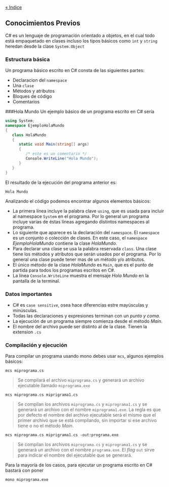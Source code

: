 [&laquo; Indice](README.md)
## Conocimientos Previos

C# es un lenguaje de programación orientado a objetos, en el cual todo está empaquetado en clases incluso los tipos básicos como `int` y `string` heredan desde la clase `System.Object`

### Estructura básica
Un programa básico escrito en C# consta de las siguientes partes:
* Declaracion del `namespace`
* Una `clase`
* Métodos y atributos
* Bloques de código
* Comentarios

###Hola Mundo
Un ejemplo básico de un programa escrito en C# sería

```csharp
using System;
namespace EjemploHolaMundo
{
   class HolaMundo
   {
      static void Main(string[] args)
      {
         /* este es un comentario */
         Console.WriteLine("Hola Mundo");
      }
   }
}
```

El resultado de la ejecución del programa anterior es:
```
Hola Mundo
```

Analizando el código podemos encontrar algunos elementos básicos:

* La primera línea incluye la palabra clave `using`, que es usada para incluir al namespace `System` en el programa. Por lo general un programa incluye varias de éstas líneas agregando distintos namespaces al programa.
* Lo siguiente que aparece es la declaración del `namespace`. El `namespace` es un conjunto o colección de clases. En este caso, el `namespace` *EjemploHolaMundo* contiene la clase *HolaMundo*.
* Para declarar una clase se usa la palabra reservada `class`. Una clase tiene los métodos y atributos que serán usados por el programa. Por lo general una clase puede tener mas de un método y/o atributos.
* El único método de la clase *HolaMundo* es `Main`, que es el punto de partida para todos los programas escritos en C#.
* La línea `Console.WriteLine` muestra el mensaje *Hola Mundo* en la pantalla de la terminal.

### Datos importantes
* C# es `case sensitive`, osea hace diferencias estre mayúsculas y minúsculas.
* Todas las declaraciones y expresiones terminan con un *punto y coma*.
* La ejecución de un programa siempre comienza desde el método *Main*.
* El nombre del archivo puede ser distinto al de la clase. Tienen la extension `.cs`

### Compilación y ejecución
Para compilar un programa usando mono debes usar `mcs`, algunos ejemplos básicos:

```
mcs miprograma.cs
```
> Se compilará el archivo `miprograma.cs` y generará un archivo ejecutable llamado `miprograma.exe`

```
mcs miprograma.cs miprigrama1.cs
```
> Se compilan los archivos `miprograma.cs` y `miprograma1.cs` y se generará un archivo con el nombre `miprograma1.exe`. La regla es que por defecto el nombre del archivo ejecutable será el mismo que el primer archivo que se está compilando, sin importar si ese archivo tiene o no el método *Main*.

```
mcs miprograma.cs miprigrama1.cs -out:programa.exe
```
> Se compilan los archivos `miprograma.cs` y `miprograma1.cs` y se generará un archivo con el nombre `programa.exe`. El *flag* `out` sirve para indicar el nombre del ejecutable que se generará.

Para la mayoría de los casos, para ejecutar un programa escrito en C# bastará con poner
```
mono miprograma.exe
```